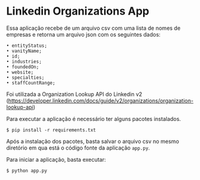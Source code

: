 # Linkedin Organizations App

Essa aplicação recebe de um arquivo csv com uma lista de nomes de empresas e retorna um arquivo json com os seguintes dados: 

    • entityStatus;
    • vanityName;
    • id;
    • industries;
    • foundedOn;
    • website;
    • specialties;
    • staffCountRange;

Foi utilizada a Organization Lookup API do Linkedin v2 (https://developer.linkedin.com/docs/guide/v2/organizations/organization-lookup-api) 

Para executar a aplicação é necessário ter alguns pacotes instalados. 

```
$ pip install -r requirements.txt
```

Após a instalação dos pacotes, basta salvar o arquivo csv no mesmo diretório em qua está o código fonte da aplicação `app.py`.

Para iniciar a aplicação, basta executar:
 ```
 $ python app.py
 ```











